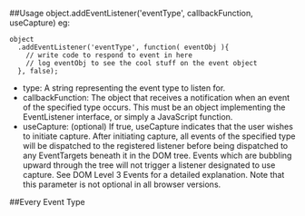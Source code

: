 ##Usage
object.addEventListener('eventType', callbackFunction, useCapture)
eg:
    
    object
      .addEventListener('eventType', function( eventObj ){
        // write code to respond to event in here
        // log eventObj to see the cool stuff on the event object
      }, false);
* type: A string representing the event type to listen for.
* callbackFunction: The object that receives a notification when an event of the specified type occurs. This must be an object implementing the EventListener interface, or simply a JavaScript function.
* useCapture: (optional) If true, useCapture indicates that the user wishes to initiate capture. After initiating capture, all events of the specified type will be dispatched to the registered listener before being dispatched to any EventTargets beneath it in the DOM tree. Events which are bubbling upward through the tree will not trigger a listener designated to use capture. See DOM Level 3 Events for a detailed explanation. Note that this parameter is not optional in all browser versions.

##Every Event Type